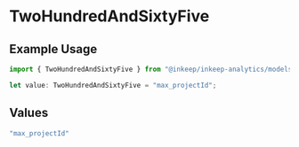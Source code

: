# TwoHundredAndSixtyFive

## Example Usage

```typescript
import { TwoHundredAndSixtyFive } from "@inkeep/inkeep-analytics/models/operations";

let value: TwoHundredAndSixtyFive = "max_projectId";
```

## Values

```typescript
"max_projectId"
```